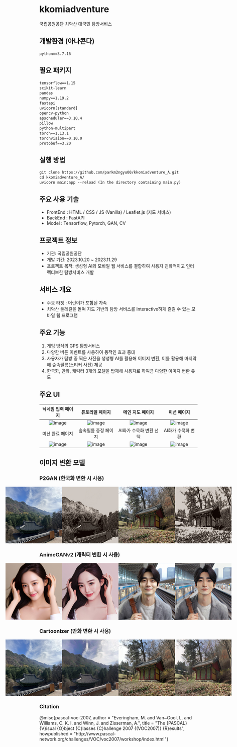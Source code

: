 # kkomiadventure
국립공원공단 치악산 대국민 탐방서비스

## 개발환경 (아나콘다)
```
python==3.7.16
```

## 필요 패키지
```
tensorflow==1.15
scikit-learn
pandas
numpy==1.19.2
fastapi
uvicorn[standard]
opencv-python
apscheduler==3.10.4
pillow
python-multipart
torch==1.13.1
torchvision==0.10.0
protobuf==3.20
```

## 실행 방법
```
git clone https://github.com/parkm2ngyu00/kkomiadventure_A.git
cd kkomiadventure_A/
uvicorn main:app --reload (In the directory containing main.py)
```

## 주요 사용 기술
- FrontEnd : HTML / CSS / JS (Vanilla) / Leaflet.js (지도 서비스)
- BackEnd : FastAPI
- Model : Tensorflow, Pytorch, GAN, CV

## 프로젝트 정보
- 기관: 국립공원공단
- 개발 기간: 2023.10.20 ~ 2023.11.29
- 프로젝트 목적: 생성형 AI와 모바일 웹 서비스를 결합하여 사용자 친화적이고 인터랙티브한 탐방서비스 개발

## 서비스 개요
- 주요 타겟 : 어린이가 포함된 가족
- 치악산 둘레길을 돌며 지도 기반의 탐방 서비스를 Interactive하게 즐길 수 있는 모바일 웹 프로그램

## 주요 기능
1. 게임 방식의 GPS 탐방서비스
2. 다양한 버튼 이벤트를 사용하여 동적인 효과 증대
3. 사용자가 탐방 중 찍은 사진을 생성형 AI를 활용해 이미지 변환, 이를 활용해 마지막에 숲속필름(스티커 사진) 제공
4. 한국화, 만화, 캐릭터 3개의 모델을 탑재해 사용자로 하여금 다양한 이미지 변환 유도

## 주요 UI
| 닉네임 입력 페이지 | 튜토리얼 페이지 | 메인 지도 페이지 | 미션 페이지 |
| :-----------------: | :---------------: |:-----------------: | :---------------: |
|![image](https://github.com/parkm2ngyu00/kkomiadventure_A/assets/80877176/d8f679b3-14bb-4b4b-8283-0c44ee4059ee)|![image](https://github.com/parkm2ngyu00/kkomiadventure_A/assets/80877176/395cc510-6bb8-4a3d-9ceb-9e23744430b4)|![image](https://github.com/parkm2ngyu00/kkomiadventure_A/assets/80877176/478ba132-7d90-4693-a9b4-1e198bd31837)|![image](https://github.com/parkm2ngyu00/kkomiadventure_A/assets/80877176/b9aff47c-fe44-43d7-8383-d2d7ade82791)|
| 미션 완료 페이지 | 숲속필름 증정 페이지 | AI화가 수묵화 변환 선택 | AI화가 수묵화 변환 |
|![image](https://github.com/parkm2ngyu00/kkomiadventure_A/assets/80877176/5039363a-660a-4886-be23-f1b0145507d7)|![image](https://github.com/parkm2ngyu00/kkomiadventure_A/assets/80877176/e49e57f7-069d-4f93-a234-4d8bfef07ecc)|![image](https://github.com/parkm2ngyu00/kkomiadventure_A/assets/80877176/1baebb28-b6e3-45ad-b5eb-a7f022cc34ea)|![image](https://github.com/parkm2ngyu00/kkomiadventure_A/assets/80877176/5de7b1ad-ed20-4f64-8064-8b3f815c2eac)|

## 이미지 변환 모델
### P2GAN (한국화 변환 시 사용)
<div style="display: flex; justify-content: center;">
    <img src="images/P2GAN/example1_origin.jpg" alt="P2GAN_example1_origin" width="180" height="180" />
    <img src="images/P2GAN/example1.jpg" alt="P2GAN_example1" width="180" height="180" />
    <img src="images/P2GAN/example2_origin.jpg" alt="P2GAN_example2_origin" width="180" height="180" />
    <img src="images/P2GAN/example2.jpg" alt="P2GAN_example2"width="180" height="180" />
</div>

### AnimeGANv2 (캐릭터 변환 시 사용)
<div style="display: flex; justify-content: center;">
    <img src="images/AnimeGANv2/woman2_origin.jpg" alt="Animeganv2_woman2" width="180" height="180" />
    <img src="images/AnimeGANv2/woman2.jpg" alt="Animeganv2_woman2"width="180" height="180" />
    <img src="images/AnimeGANv2/man2_origin.jpg" alt="Animeganv2_man2" width="180" height="180" />
    <img src="images/AnimeGANv2/man2.jpg" alt="Animeganv2_man2"width="180" height="180" />
</div>

### Cartoonizer (만화 변환 시 사용)
<div style="display: flex; justify-content: center;">
    <img src="images/Cartoonizer/example1_origin.jpg" alt="Cartoonizer_example1_origin" width="180" height="180" />
    <img src="images/Cartoonizer/example1.jpg" alt="Cartoonizer_example1" width="180" height="180" />
    <img src="images/Cartoonizer/example2_origin.jpg" alt="Cartoonizer_example2_origin" width="180" height="180" />
    <img src="images/Cartoonizer/example2.jpg" alt="Cartoonizer_example2"width="180" height="180" />
</div>


### Citation
<div>
   @misc{pascal-voc-2007,
    author = "Everingham, M. and Van~Gool, L. and Williams, C. K. I. and Winn, J. and Zisserman, A.",
    title = "The {PASCAL} {V}isual {O}bject {C}lasses {C}hallenge 2007 {(VOC2007)} {R}esults",
    howpublished = "http://www.pascal-network.org/challenges/VOC/voc2007/workshop/index.html"}
</div>
